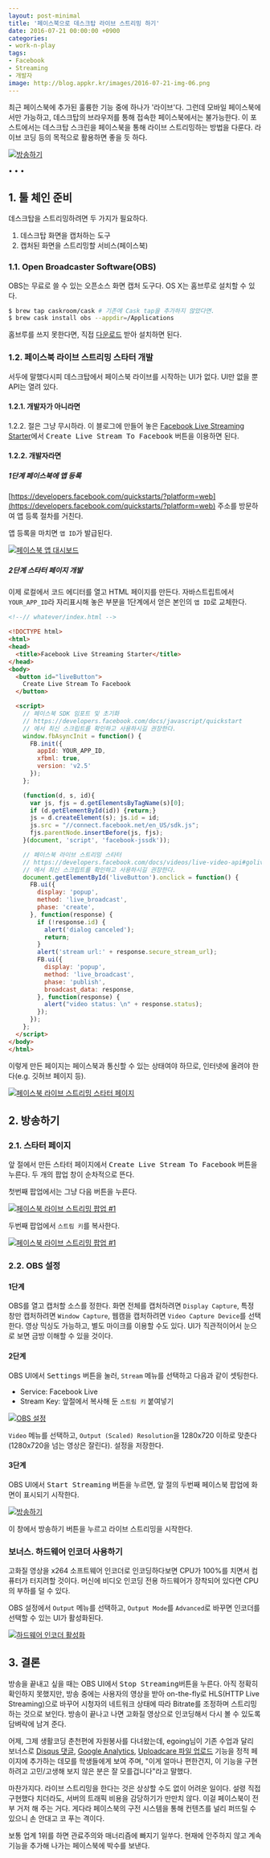 ```yaml
---
layout: post-minimal
title: '페이스북으로 데스크탑 라이브 스트리밍 하기' 
date: 2016-07-21 00:00:00 +0900
categories:
- work-n-play
tags:
- Facebook
- Streaming
- 개발자
image: http://blog.appkr.kr/images/2016-07-21-img-06.png
---
```


최근 페이스북에 추가된 훌륭한 기능 중에 하나가 '라이브'다. 그런데 모바일 페이스북에서만 가능하고, 데스크탑의 브라우저를 통해 접속한 페이스북에서는 불가능한다. 이 포스트에서는 데스크탑 스크린을 페이스북을 통해 라이브 스트리밍하는 방법을 다룬다. 라이브 코딩 등의 목적으로 활용하면 좋을 듯 하다.

[![방송하기](/images/2016-07-21-img-06.png)](/images/2016-07-21-img-06.png)

<!--more-->
<div class="spacer">• • •</div>

## 1. 툴 체인 준비 

데스크탑을 스트리밍하려면 두 가지가 필요하다. 

1.  데스크탑 화면을 캡처하는 도구
2.  캡처된 화면을 스트리밍할 서비스(페이스북)

### 1.1. Open Broadcaster Software(OBS)

OBS는 무료로 쓸 수 있는 오픈소스 화면 캡처 도구다. OS X는 홈브루로 설치할 수 있다.

```sh
$ brew tap caskroom/cask # 기존에 Cask tap을 추가하지 않았다면.
$ brew cask install obs --appdir=/Applications
```

홈브루를 쓰지 못한다면, 직접 [다운로드](https://obsproject.com/) 받아 설치하면 된다. 

### 1.2. 페이스북 라이브 스트리밍 스타터 개발

서두에 말했다시피 데스크탑에서 페이스북 라이브를 시작하는 UI가 없다. UI만 없을 뿐 API는 열려 있다.

#### 1.2.1. 개발자가 아니라면

1.2.2. 절은 그냥 무시하라. 이 블로그에 만들어 놓은 [Facebook Live Streaming Starter](http://blog.appkr.kr/live/)에서 <kbd>Create Live Stream To Facebook</kbd> 버튼을 이용하면 된다.

#### 1.2.2. 개발자라면

##### 1단계 페이스북에 앱 등록

[https://developers.facebook.com/quickstarts/?platform=web](https://developers.facebook.com/quickstarts/?platform=web) 주소를 방문하여 앱 등록 절차를 거친다. 

앱 등록을 마치면 `앱 ID`가 발급된다.

[![페이스북 앱 대시보드](/images/2016-07-21-img-01.png)](/images/2016-07-21-img-01.png)

##### 2단계 스타터 페이지 개발

이제 로컬에서 코드 에디터를 열고 HTML 페이지를 만든다. 자바스트립트에서 `YOUR_APP_ID`라 자리표시해 놓은 부분을 1단계에서 얻은 본인의 `앱 ID`로 교체한다.

```html
<!--// whatever/index.html -->

<!DOCTYPE html>
<html>
<head>
  <title>Facebook Live Streaming Starter</title>
</head>
<body>
  <button id="liveButton">
    Create Live Stream To Facebook
  </button>

  <script>
    // 페이스북 SDK 임포트 및 초기화
    // https://developers.facebook.com/docs/javascript/quickstart 
    // 에서 최신 스크립트를 확인하고 사용하시길 권장한다.
    window.fbAsyncInit = function() {
      FB.init({
        appId: YOUR_APP_ID,
        xfbml: true,
        version: 'v2.5'
      });
    };

    (function(d, s, id){
      var js, fjs = d.getElementsByTagName(s)[0];
      if (d.getElementById(id)) {return;}
      js = d.createElement(s); js.id = id;
      js.src = "//connect.facebook.net/en_US/sdk.js";
      fjs.parentNode.insertBefore(js, fjs);
    }(document, 'script', 'facebook-jssdk'));

    // 페이스북 라이브 스트리밍 스타터
    // https://developers.facebook.com/docs/videos/live-video-api#golivedialog
    // 에서 최신 스크립트를 확인하고 사용하시길 권장한다.
    document.getElementById('liveButton').onclick = function() {
      FB.ui({
        display: 'popup',
        method: 'live_broadcast',
        phase: 'create',
      }, function(response) {
        if (!response.id) {
          alert('dialog canceled');
          return;
        }
        alert('stream url:' + response.secure_stream_url);
        FB.ui({
          display: 'popup',
          method: 'live_broadcast',
          phase: 'publish',
          broadcast_data: response,
        }, function(response) {
          alert("video status: \n" + response.status);
        });
      });
    };
  </script>
</body>
</html>
```

이렇게 만든 페이지는 페이스북과 통신할 수 있는 상태여야 하므로, 인터넷에 올려야 한다(e.g. 깃허브 페이지 등).

[![페이스북 라이브 스트리밍 스타터 페이지](/images/2016-07-21-img-02.png)](/images/2016-07-21-img-02.png)

## 2. 방송하기

### 2.1. 스타터 페이지

앞 절에서 만든 스타터 페이지에서 <kbd>Create Live Stream To Facebook</kbd> 버튼을 누른다. 두 개의 팝업 창이 순차적으로 뜬다.

첫번째 팝업에서는 그냥 <kbd>다음</kbd> 버튼을 누른다.

[![페이스북 라이브 스트리밍 팝업 #1](/images/2016-07-21-img-03.png)](/images/2016-07-21-img-03.png)

두번째 팝업에서 `스트림 키`를 복사한다.

[![페이스북 라이브 스트리밍 팝업 #1](/images/2016-07-21-img-04.png)](/images/2016-07-21-img-04.png)

### 2.2. OBS 설정

#### 1단계

OBS를 열고 캡처할 소스를 정한다. 화면 전체를 캡처하려면 `Display Capture`, 특정 창만 캡처하려면 `Window Capture`, 웹캠을 캡처하려면 `Video Capture Device`를 선택한다. 영상 믹싱도 가능하고, 별도 마이크를 이용할 수도 있다. UI가 직관적이어서 눈으로 보면 금방 이해할 수 있을 것이다.

#### 2단계 

OBS UI에서 <kbd>Settings</kbd> 버튼을 눌러, `Stream` 메뉴를 선택하고 다음과 같이 셋팅한다.

-   Service: Facebook Live
-   Stream Key: 앞절에서 복사해 둔 `스트림 키` 붙여넣기

[![OBS 설정](/images/2016-07-21-img-05.png)](/images/2016-07-21-img-05.png)

`Video` 메뉴를 선택하고, `Output (Scaled) Resolution`을 1280x720 이하로 맞춘다(1280x720을 넘는 영상은 잘린다). 설정을 저장한다.

#### 3단계

OBS UI에서 <kbd>Start Streaming</kbd> 버튼을 누르면, 앞 절의 두번째 페이스북 팝업에 화면이 표시되기 시작한다.

[![방송하기](/images/2016-07-21-img-06.png)](/images/2016-07-21-img-06.png)

이 창에서 <kbd>방송하기</kbd> 버튼을 누르고 라이브 스트리밍을 시작한다.

### 보너스. 하드웨어 인코더 사용하기

고화질 영상을 x264 소프트웨어 인코더로 인코딩하다보면 CPU가 100%를 치면서 컴퓨터가 터지려할 것이다. 머신에 비디오 인코딩 전용 하드웨어가 장착되어 있다면 CPU의 부하를 덜 수 있다.

OBS 설정에서 `Output` 메뉴를 선택하고, `Output Mode`를 `Advanced`로 바꾸면 인코더를 선택할 수 있는 UI가 활성화된다.

[![하드웨어 인코더 활성화](/images/2016-07-21-img-07.png)](/images/2016-07-21-img-07.png)

## 3. 결론

방송을 끝내고 싶을 때는 OBS UI에서 <kbd>Stop Streaming</kbd>버튼을 누른다. 아직 정확히 확인하지 못했지만, 방송 중에는 사용자의 영상을 받아 on-the-fly로 HLS(HTTP Live Streaming)으로 바꾸어 시청자의 네트워크 상태에 따라 Bitrate를 조정하며 스트리밍하는 것으로 보인다. 방송이 끝나고 나면 고화질 영상으로 인코딩해서 다시 볼 수 있도록 담벼락에 남겨 준다.

어제, 그제 생활코딩 춘천편에 자원봉사를 다녀왔는데, egoing님이 기존 수업과 달리 보너스로 [Disqus 댓글](https://disqus.com/), [Google Analytics](https://analytics.google.com),  [Uploadcare 파일 업로드](https://uploadcare.com/) 기능을 정적 페이지에 추가하는 데모를 학생들에게 보여 주며, "이게 얼마나 편한건지, 이 기능을 구현하려고 고민/고생해 보지 않은 분은 잘 모를겁니다"라고 말했다. 

마찬가지다. 라이브 스트리밍을 한다는 것은 상상할 수도 없이 어려운 일이다. 설령 직접 구현했다 치더라도, 서버의 트래픽 비용을 감당하기가 만만치 않다. 이걸 페이스북이 전부 거저 해 주는 거다. 게다라 페이스북의 구전 시스템을 통해 컨텐츠를 널리 퍼뜨릴 수 있으니 손 안대고 코 푸는 격이다.

보통 업계 1위를 하면 관료주의와 매너리즘에 빠지기 일쑤다. 현재에 안주하지 않고 계속 기능을 추가해 나가는 페이스북에 박수를 보낸다. 
